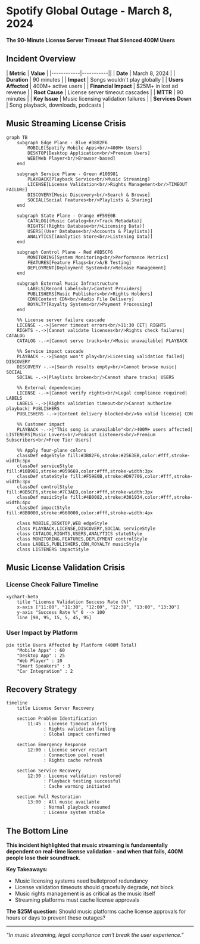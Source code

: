 # Spotify Global Outage - March 8, 2024

**The 90-Minute License Server Timeout That Silenced 400M Users**

## Incident Overview

| **Metric** | **Value** |
|------------|-----------||
| **Date** | March 8, 2024 |
| **Duration** | 90 minutes |
| **Impact** | Songs wouldn't play globally |
| **Users Affected** | 400M+ active users |
| **Financial Impact** | $25M+ in lost ad revenue |
| **Root Cause** | License server timeout cascades |
| **MTTR** | 90 minutes |
| **Key Issue** | Music licensing validation failures |
| **Services Down** | Song playback, downloads, podcasts |

## Music Streaming License Crisis

```mermaid
graph TB
    subgraph Edge Plane - Blue #3B82F6
        MOBILE[Spotify Mobile Apps<br/>400M+ Users]
        DESKTOP[Desktop Application<br/>Premium Users]
        WEB[Web Player<br/>Browser-based]
    end

    subgraph Service Plane - Green #10B981
        PLAYBACK[Playback Service<br/>Music Streaming]
        LICENSE[License Validation<br/>Rights Management<br/>TIMEOUT FAILURE]
        DISCOVERY[Music Discovery<br/>Search & Browse]
        SOCIAL[Social Features<br/>Playlists & Sharing]
    end

    subgraph State Plane - Orange #F59E0B
        CATALOG[(Music Catalog<br/>Track Metadata)]
        RIGHTS[(Rights Database<br/>Licensing Data)]
        USERS[(User Database<br/>Accounts & Playlists)]
        ANALYTICS[(Analytics Store<br/>Listening Data)]
    end

    subgraph Control Plane - Red #8B5CF6
        MONITORING[System Monitoring<br/>Performance Metrics]
        FEATURES[Feature Flags<br/>A/B Testing]
        DEPLOYMENT[Deployment System<br/>Release Management]
    end

    subgraph External Music Infrastructure
        LABELS[Record Labels<br/>Content Providers]
        PUBLISHERS[Music Publishers<br/>Rights Holders]
        CDN[Content CDN<br/>Audio File Delivery]
        ROYALTY[Royalty Systems<br/>Payment Processing]
    end

    %% License server failure cascade
    LICENSE -.->|Server timeout errors<br/>11:30 CET| RIGHTS
    RIGHTS -.->|Cannot validate licenses<br/>Rights check failures| CATALOG
    CATALOG -.->|Cannot serve tracks<br/>Music unavailable| PLAYBACK

    %% Service impact cascade
    PLAYBACK -.->|Songs won't play<br/>Licensing validation failed| DISCOVERY
    DISCOVERY -.->|Search results empty<br/>Cannot browse music| SOCIAL
    SOCIAL -.->|Playlists broken<br/>Cannot share tracks| USERS

    %% External dependencies
    LICENSE -.->|Cannot verify rights<br/>Legal compliance required| LABELS
    LABELS -.->|Rights validation timeout<br/>Cannot authorize playback| PUBLISHERS
    PUBLISHERS -.->|Content delivery blocked<br/>No valid license| CDN

    %% Customer impact
    PLAYBACK -.->|"This song is unavailable"<br/>400M+ users affected| LISTENERS[Music Lovers<br/>Podcast Listeners<br/>Premium Subscribers<br/>Free Tier Users]

    %% Apply four-plane colors
    classDef edgeStyle fill:#3B82F6,stroke:#2563EB,color:#fff,stroke-width:3px
    classDef serviceStyle fill:#10B981,stroke:#059669,color:#fff,stroke-width:3px
    classDef stateStyle fill:#F59E0B,stroke:#D97706,color:#fff,stroke-width:3px
    classDef controlStyle fill:#8B5CF6,stroke:#7C3AED,color:#fff,stroke-width:3px
    classDef musicStyle fill:#4B0082,stroke:#301934,color:#fff,stroke-width:4px
    classDef impactStyle fill:#8B0000,stroke:#660000,color:#fff,stroke-width:4px

    class MOBILE,DESKTOP,WEB edgeStyle
    class PLAYBACK,LICENSE,DISCOVERY,SOCIAL serviceStyle
    class CATALOG,RIGHTS,USERS,ANALYTICS stateStyle
    class MONITORING,FEATURES,DEPLOYMENT controlStyle
    class LABELS,PUBLISHERS,CDN,ROYALTY musicStyle
    class LISTENERS impactStyle
```

## Music License Validation Crisis

### License Check Failure Timeline

```mermaid
xychart-beta
    title "License Validation Success Rate (%)"
    x-axis ["11:00", "11:30", "12:00", "12:30", "13:00", "13:30"]
    y-axis "Success Rate %" 0 --> 100
    line [98, 95, 15, 5, 45, 95]
```

### User Impact by Platform

```mermaid
pie title Users Affected by Platform (400M Total)
    "Mobile Apps" : 60
    "Desktop App" : 25
    "Web Player" : 10
    "Smart Speakers" : 3
    "Car Integration" : 2
```

## Recovery Strategy

```mermaid
timeline
    title License Server Recovery

    section Problem Identification
        11:45 : License timeout alerts
              : Rights validation failing
              : Global impact confirmed

    section Emergency Response
        12:00 : License server restart
              : Connection pool reset
              : Rights cache refresh

    section Service Recovery
        12:30 : License validation restored
              : Playback testing successful
              : Cache warming initiated

    section Full Restoration
        13:00 : All music available
              : Normal playback resumed
              : License system stable
```

## The Bottom Line

**This incident highlighted that music streaming is fundamentally dependent on real-time license validation - and when that fails, 400M people lose their soundtrack.**

**Key Takeaways:**
- Music licensing systems need bulletproof redundancy
- License validation timeouts should gracefully degrade, not block
- Music rights management is as critical as the music itself
- Streaming platforms must cache license approvals

**The $25M question:** Should music platforms cache license approvals for hours or days to prevent these outages?

---

*"In music streaming, legal compliance can't break the user experience."*